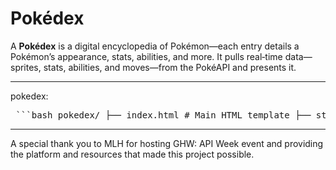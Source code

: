 # Pokédex

A **Pokédex** is a digital encyclopedia of Pokémon—each entry details a Pokémon’s appearance, stats, abilities, and more. It pulls real‑time data—sprites, stats, abilities, and moves—from the PokéAPI and presents it.

---

pokedex: 

<pre> ```bash pokedex/ ├── index.html # Main HTML template ├── style.css # All styles, variables, animations ├── app.js # Fetch & render logic └── README.md # Project overview and documentation ``` </pre>
---

A special thank you to MLH for hosting GHW: API Week event and providing the platform and resources that made this project possible.
